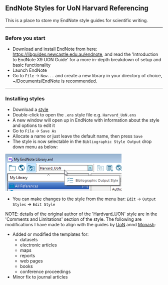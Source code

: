 ## EndNote Styles for UoN Harvard Referencing
This is a place to store my EndNote style guides for scientific writing.


---
### Before you start
- Download and install EndNote from here: https://libguides.newcastle.edu.au/endnote, and read the 'Introduction to EndNote X9 UON Guide' for a more in-depth breakdown of setup and basic functionality
- Launch EndNote
- Go to `File` → `New...` and create a new library in your directory of choice, ~/Documents/EndNote is recommended.


---
### Installing styles
- Download a [style](https://github.com/laidlaw42/uon-referencing-guides/tree/main/styles)
- Double-click to open the `.ens` style file e.g. `Harvard_UoN.ens`
- A new window will open up in EndNote with information about the style and options to edit it
- Go to `File` → `Save As`
- Allocate a name or just leave the default name, then press `Save`
- The style is now selectable in the `Bibliographic Style Output` drop down menu as below:

![Bibliographic Style Output](https://raw.githubusercontent.com/laidlaw42/uon-referencing-guides/main/images/EN_bos.png)

- You can make changes to the style from the menu bar: `Edit` → `Output Styles` → `Edit Style`

NOTE: details of the original author of the 'Hardvard_UON' style are in the 'Comments and Limitations' section of the style.
The following are modifications I have made to align with the guides by [UoN](https://libguides.newcastle.edu.au/referencing/harvard) annd [Monash](https://guides.lib.monash.edu/c.php?g=219786&p=1454230):
- Added or modified the templates for:
  - datasets
  - electronic articles
  - maps
  - reports
  - web pages
  - books
  - conference proceedings
- Minor fix to journal articles
